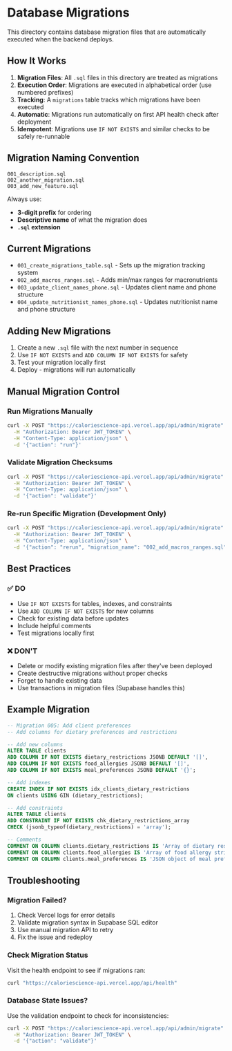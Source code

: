 # Database Migrations

This directory contains database migration files that are automatically executed when the backend deploys.

## How It Works

1. **Migration Files**: All `.sql` files in this directory are treated as migrations
2. **Execution Order**: Migrations are executed in alphabetical order (use numbered prefixes)
3. **Tracking**: A `migrations` table tracks which migrations have been executed
4. **Automatic**: Migrations run automatically on first API health check after deployment
5. **Idempotent**: Migrations use `IF NOT EXISTS` and similar checks to be safely re-runnable

## Migration Naming Convention

```
001_description.sql
002_another_migration.sql
003_add_new_feature.sql
```

Always use:
- **3-digit prefix** for ordering
- **Descriptive name** of what the migration does
- **`.sql` extension**

## Current Migrations

- `001_create_migrations_table.sql` - Sets up the migration tracking system
- `002_add_macros_ranges.sql` - Adds min/max ranges for macronutrients
- `003_update_client_names_phone.sql` - Updates client name and phone structure
- `004_update_nutritionist_names_phone.sql` - Updates nutritionist name and phone structure

## Adding New Migrations

1. Create a new `.sql` file with the next number in sequence
2. Use `IF NOT EXISTS` and `ADD COLUMN IF NOT EXISTS` for safety
3. Test your migration locally first
4. Deploy - migrations will run automatically

## Manual Migration Control

### Run Migrations Manually
```bash
curl -X POST "https://caloriescience-api.vercel.app/api/admin/migrate" \
  -H "Authorization: Bearer JWT_TOKEN" \
  -H "Content-Type: application/json" \
  -d '{"action": "run"}'
```

### Validate Migration Checksums
```bash
curl -X POST "https://caloriescience-api.vercel.app/api/admin/migrate" \
  -H "Authorization: Bearer JWT_TOKEN" \
  -H "Content-Type: application/json" \
  -d '{"action": "validate"}'
```

### Re-run Specific Migration (Development Only)
```bash
curl -X POST "https://caloriescience-api.vercel.app/api/admin/migrate" \
  -H "Authorization: Bearer JWT_TOKEN" \
  -H "Content-Type: application/json" \
  -d '{"action": "rerun", "migration_name": "002_add_macros_ranges.sql"}'
```

## Best Practices

### ✅ DO
- Use `IF NOT EXISTS` for tables, indexes, and constraints
- Use `ADD COLUMN IF NOT EXISTS` for new columns
- Check for existing data before updates
- Include helpful comments
- Test migrations locally first

### ❌ DON'T
- Delete or modify existing migration files after they've been deployed
- Create destructive migrations without proper checks
- Forget to handle existing data
- Use transactions in migration files (Supabase handles this)

## Example Migration

```sql
-- Migration 005: Add client preferences
-- Add columns for dietary preferences and restrictions

-- Add new columns
ALTER TABLE clients 
ADD COLUMN IF NOT EXISTS dietary_restrictions JSONB DEFAULT '[]',
ADD COLUMN IF NOT EXISTS food_allergies JSONB DEFAULT '[]',
ADD COLUMN IF NOT EXISTS meal_preferences JSONB DEFAULT '{}';

-- Add indexes
CREATE INDEX IF NOT EXISTS idx_clients_dietary_restrictions 
ON clients USING GIN (dietary_restrictions);

-- Add constraints
ALTER TABLE clients 
ADD CONSTRAINT IF NOT EXISTS chk_dietary_restrictions_array 
CHECK (jsonb_typeof(dietary_restrictions) = 'array');

-- Comments
COMMENT ON COLUMN clients.dietary_restrictions IS 'Array of dietary restriction strings';
COMMENT ON COLUMN clients.food_allergies IS 'Array of food allergy strings';
COMMENT ON COLUMN clients.meal_preferences IS 'JSON object of meal preferences';
```

## Troubleshooting

### Migration Failed?
1. Check Vercel logs for error details
2. Validate migration syntax in Supabase SQL editor
3. Use manual migration API to retry
4. Fix the issue and redeploy

### Check Migration Status
Visit the health endpoint to see if migrations ran:
```bash
curl "https://caloriescience-api.vercel.app/api/health"
```

### Database State Issues?
Use the validation endpoint to check for inconsistencies:
```bash
curl -X POST "https://caloriescience-api.vercel.app/api/admin/migrate" \
  -H "Authorization: Bearer JWT_TOKEN" \
  -d '{"action": "validate"}'
``` 